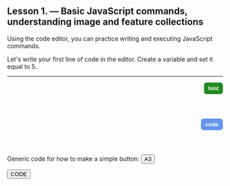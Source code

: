## Lesson 1. — Basic JavaScript commands, understanding image and feature collections

Using the code editor, you can practice writing and executing JavaScript commands.

Let's write your first line of code in the editor. Create a variable and set it equal to 5.

---

<!-- HINT Button -->
<button onclick="
  var el = document.getElementById('a3');
  el.style.visibility = (el.style.visibility === 'visible') ? 'hidden' : 'visible';
" style="float:right;background-color:forestgreen; color:white; border:none; padding:6px 10px; border-radius:6px; font-weight:bold; cursor:pointer;">
  hint
</button>

<div id="a3" style="visibility:hidden; height:60px; margin-top:5px; padding:5px; background-color:#f0f0f0; 
                    border-left:4px solid #ccc; overflow:auto;">
  Use <code>var</code> to declare a variable and assign it a value using <code>=</code>.
</div>

<!-- CODE Button -->
<button onclick="
  var el = document.getElementById('code');
  el.style.visibility = (el.style.visibility === 'visible') ? 'hidden' : 'visible';
" style="float:right;background-color:cornflowerblue; color:white; border:none; padding:6px 10px; border-radius:6px; font-weight:bold; cursor:pointer;">
  code
</button>

<div id="code" style="visibility:hidden; height:60px; margin-top:5px; padding:5px; background-color:#f0f0f0; 
                      border-left:4px solid #ccc; overflow:auto;">
  <code>var myNumber = 5;</code>
</div>




Generic code for how to make a simple button:
<button onclick="document.getElementById('a3').style.display = 'block'">A3</button>
<p id="a3" style="display:none">Here should be the answer<p>

<button onclick="document.getElementById('code').style.display = 'block'">CODE</button>
<p id="code" style="display:none">foooooo<p>




<meta http-equiv='cache-control' content='no-cache'> 
<meta http-equiv='expires' content='0'> 
<meta http-equiv='pragma' content='no-cache'>
